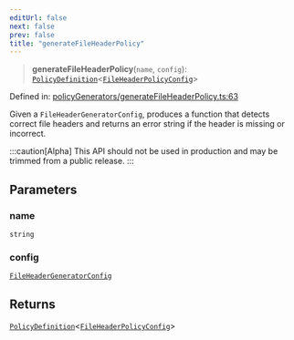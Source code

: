 ```yaml
---
editUrl: false
next: false
prev: false
title: "generateFileHeaderPolicy"
---
```


> **generateFileHeaderPolicy**(`name`, `config`): [`PolicyDefinition`](/api/interfaces/policydefinition/)\<[`FileHeaderPolicyConfig`](/api/interfaces/fileheaderpolicyconfig/)\>

Defined in: [policyGenerators/generateFileHeaderPolicy.ts:63](https://github.com/tylerbutler/tools-monorepo/blob/main/packages/repopo/src/policyGenerators/generateFileHeaderPolicy.ts#L63)

Given a `FileHeaderGeneratorConfig`, produces a function that detects correct file headers
and returns an error string if the header is missing or incorrect.

:::caution[Alpha]
This API should not be used in production and may be trimmed from a public release.
:::

## Parameters

### name

`string`

### config

[`FileHeaderGeneratorConfig`](/api/interfaces/fileheadergeneratorconfig/)

## Returns

[`PolicyDefinition`](/api/interfaces/policydefinition/)\<[`FileHeaderPolicyConfig`](/api/interfaces/fileheaderpolicyconfig/)\>
